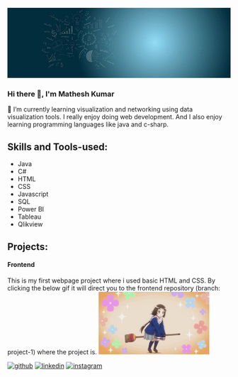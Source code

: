 ![Visualization and Networking](https://github.com/Mathesh099/Mathesh099/blob/main/e785d7a108fb82b535ad387cc6a67cf0.jpg)

### Hi there 👋, I'm Mathesh Kumar
🌱 I’m currently learning visualization and networking using data visualization tools. I really enjoy doing web development. And I also enjoy learning programming languages like java and c-sharp.

## Skills and Tools-used:
* Java
* C#
* HTML
* CSS
* Javascript
* SQL
* Power BI
* Tableau
* Qlikview

## Projects:
#### Frontend
This is my first webpage project where i used basic HTML and CSS. 
By clicking the below gif it will direct you to the frontend repository (branch: project-1) where the project is.
<a href="https://github.com/Mathesh099/frontend/tree/Project-1"><img src='https://github.com/Mathesh099/frontend/blob/Project-1/Anime%20girl.gif' width="250" ></a>


[<img src='https://cdn.jsdelivr.net/npm/simple-icons@3.0.1/icons/github.svg' alt='github' height='40'>](https://github.com/Mathesh099)  [<img src='https://cdn.jsdelivr.net/npm/simple-icons@3.0.1/icons/linkedin.svg' alt='linkedin' height='40'>](https://www.linkedin.com/in/mathesh-kumar-106320161/)  [<img src='https://cdn.jsdelivr.net/npm/simple-icons@3.0.1/icons/instagram.svg' alt='instagram' height='40'>](https://www.instagram.com/mathesh__kumar/)  

